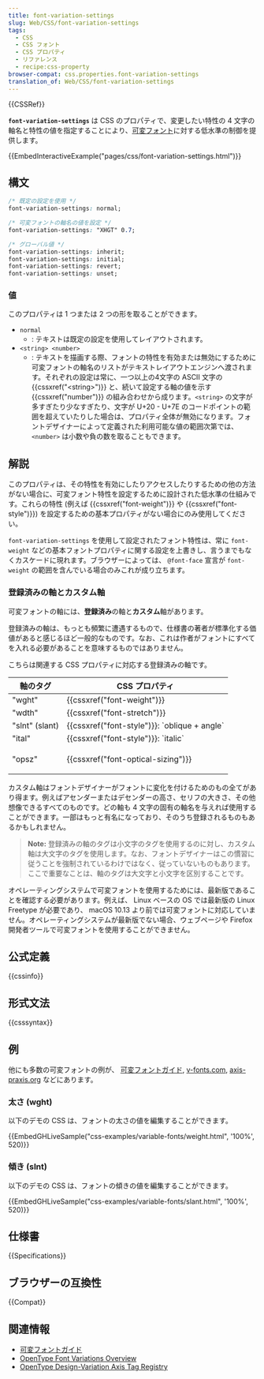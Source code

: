 ```yaml
---
title: font-variation-settings
slug: Web/CSS/font-variation-settings
tags:
  - CSS
  - CSS フォント
  - CSS プロパティ
  - リファレンス
  - recipe:css-property
browser-compat: css.properties.font-variation-settings
translation_of: Web/CSS/font-variation-settings
---
```

{{CSSRef}}

**`font-variation-settings`** は CSS のプロパティで、変更したい特性の 4 文字の軸名と特性の値を指定することにより、[可変フォント](/ja/docs/Web/CSS/CSS_Fonts/Variable_Fonts_Guide)に対する低水準の制御を提供します。

{{EmbedInteractiveExample("pages/css/font-variation-settings.html")}}

## 構文

```css
/* 既定の設定を使用 */
font-variation-settings: normal;

/* 可変フォントの軸名の値を設定 */
font-variation-settings: "XHGT" 0.7;

/* グローバル値 */
font-variation-settings: inherit;
font-variation-settings: initial;
font-variation-settings: revert;
font-variation-settings: unset;
```

### 値

このプロパティは 1 つまたは 2 つの形を取ることができます。

- `normal`
  - : テキストは既定の設定を使用してレイアウトされます。
- `<string> <number>`
  - : テキストを描画する際、フォントの特性を有効または無効にするために可変フォントの軸名のリストがテキストレイアウトエンジンへ渡されます。それぞれの設定は常に、一つ以上の4文字の ASCII 文字の {{cssxref("&lt;string&gt;")}} と、続いて設定する軸の値を示す {{cssxref("number")}} の組み合わせから成ります。`<string>` の文字が多すぎたり少なすぎたり、文字が U+20 - U+7E のコードポイントの範囲を超えていたりした場合は、プロパティ全体が無効になります。フォントデザイナーによって定義された利用可能な値の範囲次第では、`<number>` は小数や負の数を取ることもできます。

## 解説

このプロパティは、その特性を有効にしたりアクセスしたりするための他の方法がない場合に、可変フォント特性を設定するために設計された低水準の仕組みです。これらの特性 (例えば {{cssxref("font-weight")}} や {{cssxref("font-style")}}) を設定するための基本プロパティがない場合にのみ使用してください。

`font-variation-settings` を使用して設定されたフォント特性は、常に `font-weight` などの基本フォントプロパティに関する設定を上書きし、言うまでもなくカスケードに現れます。ブラウザーによっては、 `@font-face` 宣言が `font-weight` の範囲を含んでいる場合のみこれが成り立ちます。

### 登録済みの軸とカスタム軸

可変フォントの軸には、**登録済み**の軸と**カスタム**軸があります。

登録済みの軸は、もっとも頻繁に遭遇するもので、仕様書の著者が標準化する価値があると感じるほど一般的なものです。なお、これは作者がフォントにすべてを入れる必要があることを意味するものではありません。

こちらは関連する CSS プロパティに対応する登録済みの軸です。

<table class="standard-table">
  <thead>
    <tr>
      <th scope="col">軸のタグ</th>
      <th scope="col">CSS プロパティ</th>
    </tr>
  </thead>
  <tbody>
    <tr>
      <td>"wght"</td>
      <td>{{cssxref("font-weight")}}</td>
    </tr>
    <tr>
      <td>"wdth"</td>
      <td>{{cssxref("font-stretch")}}</td>
    </tr>
    <tr>
      <td>"slnt" (slant)</td>
      <td>{{cssxref("font-style")}}: `oblique + angle`</td>
    </tr>
    <tr>
      <td>"ital"</td>
      <td>{{cssxref("font-style")}}: `italic`</td>
    </tr>
    <tr>
      <td>"opsz"</td>
      <td><p>{{cssxref("font-optical-sizing")}}</p></td>
    </tr>
  </tbody>
</table>

カスタム軸はフォントデザイナーがフォントに変化を付けるためのもの全てがあり得ます。例えばアセンダーまたはデセンダーの高さ、セリフの大きさ、その他想像できるすべてのものです。どの軸も 4 文字の固有の軸名を与えれば使用することができます。一部はもっと有名になっており、そのうち登録されるものもあるかもしれません。

> **Note:** 登録済みの軸のタグは小文字のタグを使用するのに対し、カスタム軸は大文字のタグを使用します。なお、フォントデザイナーはこの慣習に従うことを強制されているわけではなく、従っていないものもあります。ここで重要なことは、軸のタグは大文字と小文字を区別することです。

オペレーティングシステムで可変フォントを使用するためには、最新版であることを確認する必要があります。例えば、 Linux ベースの OS では最新版の Linux Freetype が必要であり、 macOS 10.13 より前では可変フォントに対応していません。オペレーティングシステムが最新版でない場合、ウェブページや Firefox 開発者ツールで可変フォントを使用することができません。

## 公式定義

{{cssinfo}}

## 形式文法

{{csssyntax}}

## 例

他にも多数の可変フォントの例が、 [可変フォントガイド](/ja/docs/Web/CSS/CSS_Fonts/Variable_Fonts_Guide), [v-fonts.com](https://v-fonts.com/), [axis-praxis.org](https://www.axis-praxis.org/) などにあります。

### 太さ (wght)

以下のデモの CSS は、フォントの太さの値を編集することができます。

{{EmbedGHLiveSample("css-examples/variable-fonts/weight.html", '100%', 520)}}

### 傾き (slnt)

以下のデモの CSS は、フォントの傾きの値を編集することができます。

{{EmbedGHLiveSample("css-examples/variable-fonts/slant.html", '100%', 520)}}

## 仕様書

{{Specifications}}

## ブラウザーの互換性

{{Compat}}

## 関連情報

- [可変フォントガイド](/ja/docs/Web/CSS/CSS_Fonts/Variable_Fonts_Guide)
- [OpenType Font Variations Overview](https://docs.microsoft.com/typography/opentype/spec/otvaroverview)
- [OpenType Design-Variation Axis Tag Registry](https://docs.microsoft.com/typography/opentype/spec/dvaraxisreg)
